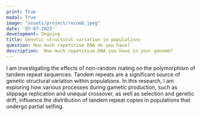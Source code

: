 ```yaml
---
print: True  
modal: True 
image: "assets/project/recomb.jpeg"
date: '07-07-2023'
development: Ongoing
title: Genetic structural variation in populations
question: How much repetitive DNA do you have?
description:  How much repetitive DNA you have in your genome?
---
```


I am investigating the effects of non-random mating on the polymorphism of tandem repeat sequences. Tandem repeats are a significant source of genetic structural variation within populations. In this research, I am exploring how various processes during gametic production, such as slippage replication and unequal crossover, as well as selection and genetic drift, influence the distribution of tandem repeat copies in populations that undergo partial selfing.

